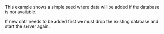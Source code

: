 This example shows a simple seed where data will be added if the database is not available.

If new data needs to be added first we must drop the existing database and start the server again.